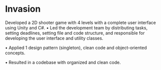 # Invasion

Developed a 2D shooter game with 4 levels with a complete user interface using Unity and C#. 
• Led the development team by distributing tasks, setting deadlines, setting file and code structure, and responsible for developing the user interface and utility classes. <p>
• Applied 1 design pattern (singleton), clean code and object-oriented concepts. <p>
• Resulted in a codebase with organized and clean code. 
